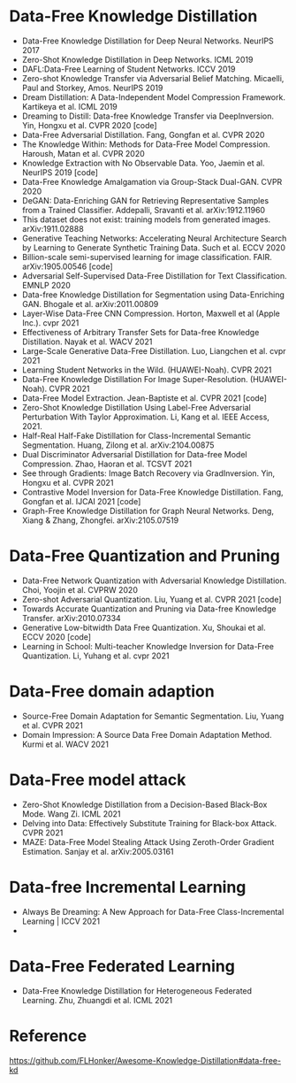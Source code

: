 


# Data-Free Knowledge Distillation
- Data-Free Knowledge Distillation for Deep Neural Networks. NeurIPS 2017
- Zero-Shot Knowledge Distillation in Deep Networks. ICML 2019
- DAFL:Data-Free Learning of Student Networks. ICCV 2019
- Zero-shot Knowledge Transfer via Adversarial Belief Matching. Micaelli, Paul and Storkey, Amos. NeurIPS 2019
- Dream Distillation: A Data-Independent Model Compression Framework. Kartikeya et al. ICML 2019
- Dreaming to Distill: Data-free Knowledge Transfer via DeepInversion. Yin, Hongxu et al. CVPR 2020 [code]
- Data-Free Adversarial Distillation. Fang, Gongfan et al. CVPR 2020
- The Knowledge Within: Methods for Data-Free Model Compression. Haroush, Matan et al. CVPR 2020
- Knowledge Extraction with No Observable Data. Yoo, Jaemin et al. NeurIPS 2019 [code]
- Data-Free Knowledge Amalgamation via Group-Stack Dual-GAN. CVPR 2020
- DeGAN: Data-Enriching GAN for Retrieving Representative Samples from a Trained Classifier. Addepalli, Sravanti et al. arXiv:1912.11960
- This dataset does not exist: training models from generated images. arXiv:1911.02888
- Generative Teaching Networks: Accelerating Neural Architecture Search by Learning to Generate Synthetic Training Data. Such et al. ECCV 2020
- Billion-scale semi-supervised learning for image classification. FAIR. arXiv:1905.00546 [code]
- Adversarial Self-Supervised Data-Free Distillation for Text Classification. EMNLP 2020
- Data-free Knowledge Distillation for Segmentation using Data-Enriching GAN. Bhogale et al. arXiv:2011.00809
- Layer-Wise Data-Free CNN Compression. Horton, Maxwell et al (Apple Inc.). cvpr 2021
- Effectiveness of Arbitrary Transfer Sets for Data-free Knowledge Distillation. Nayak et al. WACV 2021
- Large-Scale Generative Data-Free Distillation. Luo, Liangchen et al. cvpr 2021
- Learning Student Networks in the Wild. (HUAWEI-Noah). CVPR 2021
- Data-Free Knowledge Distillation For Image Super-Resolution. (HUAWEI-Noah). CVPR 2021
- Data-Free Model Extraction. Jean-Baptiste et al. CVPR 2021 [code]
- Zero-Shot Knowledge Distillation Using Label-Free Adversarial Perturbation With Taylor Approximation. Li, Kang et al. IEEE Access, 2021.
- Half-Real Half-Fake Distillation for Class-Incremental Semantic Segmentation. Huang, Zilong et al. arXiv:2104.00875
- Dual Discriminator Adversarial Distillation for Data-free Model Compression. Zhao, Haoran et al. TCSVT 2021
- See through Gradients: Image Batch Recovery via GradInversion. Yin, Hongxu et al. CVPR 2021
- Contrastive Model Inversion for Data-Free Knowledge Distillation. Fang, Gongfan et al. IJCAI 2021 [code]
- Graph-Free Knowledge Distillation for Graph Neural Networks. Deng, Xiang & Zhang, Zhongfei. arXiv:2105.07519

# Data-Free Quantization and Pruning
- Data-Free Network Quantization with Adversarial Knowledge Distillation. Choi, Yoojin et al. CVPRW 2020
- Zero-shot Adversarial Quantization. Liu, Yuang et al. CVPR 2021 [code]
- Towards Accurate Quantization and Pruning via Data-free Knowledge Transfer. arXiv:2010.07334
- Generative Low-bitwidth Data Free Quantization. Xu, Shoukai et al. ECCV 2020 [code]
- Learning in School: Multi-teacher Knowledge Inversion for Data-Free Quantization. Li, Yuhang et al. cvpr 2021

# Data-Free domain adaption
- Source-Free Domain Adaptation for Semantic Segmentation. Liu, Yuang et al. CVPR 2021
- Domain Impression: A Source Data Free Domain Adaptation Method. Kurmi et al. WACV 2021

# Data-Free model attack
- Zero-Shot Knowledge Distillation from a Decision-Based Black-Box Mode. Wang Zi. ICML 2021
- Delving into Data: Effectively Substitute Training for Black-box Attack. CVPR 2021
- MAZE: Data-Free Model Stealing Attack Using Zeroth-Order Gradient Estimation. Sanjay et al. arXiv:2005.03161


# Data-free Incremental Learning
- Always Be Dreaming: A New Approach for Data-Free Class-Incremental Learning | ICCV 2021
- 


# Data-Free Federated Learning
- Data-Free Knowledge Distillation for Heterogeneous Federated Learning. Zhu, Zhuangdi et al. ICML 2021




# Reference
https://github.com/FLHonker/Awesome-Knowledge-Distillation#data-free-kd
